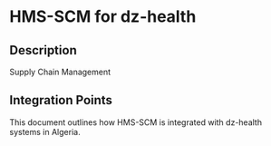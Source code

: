 # HMS-SCM for dz-health

## Description

Supply Chain Management

## Integration Points

This document outlines how HMS-SCM is integrated with dz-health systems in Algeria.
